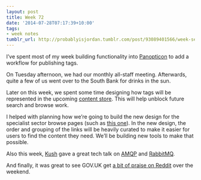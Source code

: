 ```yaml
---
layout: post
title: Week 72
date: '2014-07-28T07:17:39+10:00'
tags:
- week notes
tumblr_url: http://probablyisjordan.tumblr.com/post/93089401566/week-seventy-two
---
```

<p>I&rsquo;ve spent most of my week building functionality into <a href="https://github.com/alphagov/panopticon">Panopticon</a> to add a workflow for publishing tags.</p>

<p>On Tuesday afternoon, we had our monthly all-staff meeting. Afterwards, quite a few of us went over to the South Bank for drinks in the sun.</p>

<p>Later on this week, we spent some time designing how tags will be represented in the upcoming <a href="https://github.com/alphagov/content-store">content store</a>. This will help unblock future search and browse work.</p>

<p>I helped with planning how we&rsquo;re going to build the new design for the specialist sector browse pages (such as <a href="https://www.gov.uk/schools-colleges/curriculum-qualifications">this one</a>). In the new design, the order and grouping of the links will be heavily curated to make it easier for users to find the content they need. We&rsquo;ll be building new tools to make that possible.</p>

<p>Also this week, <a href="https://twitter.com/KushalP">Kush</a> gave a great tech talk on 
<a href="http://en.wikipedia.org/wiki/Advanced_Message_Queuing_Protocol">AMQP</a> and <a href="http://www.rabbitmq.com">RabbitMQ</a>.</p>

<p>And finally, it was great to see GOV.UK get <a href="http://www.reddit.com/r/unitedkingdom/comments/2bub8e/has_anyone_noticed_that_govuk_is_really_good/">a bit of praise on Reddit</a> over the weekend.</p>
